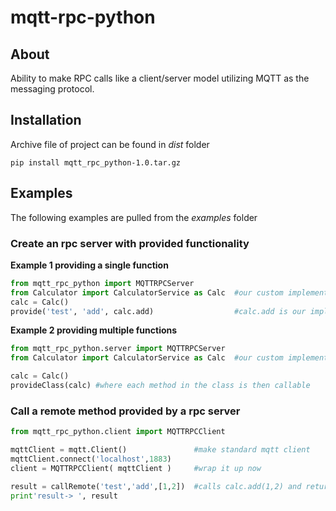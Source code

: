 mqtt-rpc-python
===============

## About
Ability to make RPC calls like a client/server model utilizing MQTT as the messaging protocol. 

## Installation
Archive file of project can be found in *dist* folder

```
pip install mqtt_rpc_python-1.0.tar.gz
```

## Examples

The following examples are pulled from the *examples* folder


### Create an rpc server with provided functionality

**Example 1 providing a single function**

```python
from mqtt_rpc_python import MQTTRPCServer
from Calculator import CalculatorService as Calc  #our custom implementation to provide
calc = Calc()
provide('test', 'add', calc.add)                  #calc.add is our implemented function
```

**Example 2 providing multiple functions**

```python
from mqtt_rpc_python.server import MQTTRPCServer
from Calculator import CalculatorService as Calc  #our custom implementation to provide

calc = Calc()
provideClass(calc) #where each method in the class is then callable
```

### Call a remote method provided by a rpc server

```python
from mqtt_rpc_python.client import MQTTRPCClient

mqttClient = mqtt.Client()               #make standard mqtt client
mqttClient.connect('localhost',1883)
client = MQTTRPCClient( mqttClient )     #wrap it up now

result = callRemote('test','add',[1,2])  #calls calc.add(1,2) and return result
print'result-> ', result
```




